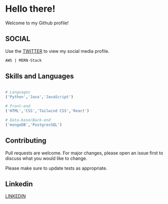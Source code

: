# Hello there!

Welcome to my Github profile!

## SOCIAL

Use the [TWITTER](https://x.com/thapa_bimash) to view my social media profile.

```bash
AWS | MERN-Stack
```

## Skills and Languages

```python

# Languages
('Python','Java','JavaScript')

# Front-end
('HTML','CSS','Tailwind CSS','React')

# Data-base/Back-end
('mongoDB','PostgresSQL')
```

## Contributing

Pull requests are welcome. For major changes, please open an issue first
to discuss what you would like to change.

Please make sure to update tests as appropriate.

## Linkedin

[LINKEDIN](https://www.linkedin.com/in/bimash-thapa-2060-2003-/)

